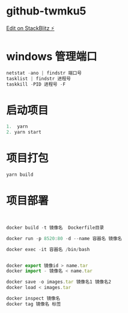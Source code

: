 # github-twmku5

[Edit on StackBlitz ⚡️](https://stackblitz.com/edit/github-twmku5)

# windows 管理端口

```js
netstat -ano | findstr 端口号
tasklist | findstr 进程号
taskkill -PID 进程号 -F
```

# 启动项目

```js
1.  yarn
2. yarn start

```

# 项目打包

```js
yarn build

```

# 项目部署

```js


docker build -t 镜像名  Dockerfile目录

docker run -p 8520:80 -d --name 容器名 镜像名

docker exec -it 容器名 /bin/bash


docker export 镜像id > name.tar
docker import - 镜像名 < name.tar

docker save -o images.tar 镜像名1 镜像名2
docker load < images.tar

docker inspect 镜像名
docker tag 镜像名 标签
```
